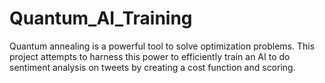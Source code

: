 # Quantum_AI_Training
Quantum annealing is a powerful tool to solve optimization problems. This project attempts to harness this power to efficiently train an AI to do sentiment analysis on tweets by creating a cost function and scoring.
